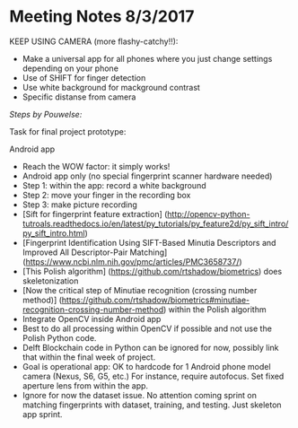 # Meeting Notes 8/3/2017

KEEP USING CAMERA (more flashy-catchy!!):

* Make a universal app for all phones where you just
change settings depending on your phone
* Use of SHIFT for finger detection
* Use white background for mackground contrast
* Specific distanse from camera

*Steps by Pouwelse:*

Task for final project prototype:

Android app
* Reach the WOW factor: it simply works!
* Android app only (no special fingerprint scanner hardware needed)
* Step 1: within the app: record a white background
* Step 2: move your finger in the recording box
* Step 3: make picture recording
* [Sift for fingerprint feature extraction] (http://opencv-python-tutroals.readthedocs.io/en/latest/py_tutorials/py_feature2d/py_sift_intro/py_sift_intro.html)
* [Fingerprint Identification Using SIFT-Based Minutia Descriptors and Improved All Descriptor-Pair Matching] (https://www.ncbi.nlm.nih.gov/pmc/articles/PMC3658737/)
* [This Polish algorithm] (https://github.com/rtshadow/biometrics) does skeletonization
* [Now the critical step of Minutiae recognition (crossing number method)] (https://github.com/rtshadow/biometrics#minutiae-recognition-crossing-number-method) within the Polish algorithm
* Integrate OpenCV inside Android app
* Best to do all processing within OpenCV if possible and not use the Polish Python code.
* Delft Blockchain code in Python can be ignored for now, possibly link that within the final week of project.
* Goal is operational app: OK to hardcode for 1 Android phone model camera (Nexus, S6, G5, etc.)
For instance, require autofocus. Set fixed aperture lens from within the app.
* Ignore for now the dataset issue. No attention coming sprint on matching fingerprints with dataset, training, and testing. Just skeleton app sprint.
